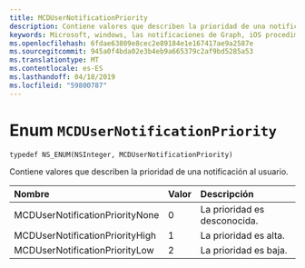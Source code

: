 ```yaml
---
title: MCDUserNotificationPriority
description: Contiene valores que describen la prioridad de una notificación al usuario.
keywords: Microsoft, windows, las notificaciones de Graph, iOS procedimientos, procedimientos iPhone
ms.openlocfilehash: 6fdae63809e8cec2e89184e1e167417ae9a2587e
ms.sourcegitcommit: 945a0f4bda02e3b4eb9a665379c2af9bd5285a53
ms.translationtype: MT
ms.contentlocale: es-ES
ms.lasthandoff: 04/18/2019
ms.locfileid: "59800787"
---
```

# <a name="enum-mcdusernotificationpriority"></a>Enum `MCDUserNotificationPriority`

```
typedef NS_ENUM(NSInteger, MCDUserNotificationPriority)
```

Contiene valores que describen la prioridad de una notificación al usuario.

|Nombre | Valor | Descripción |
|:-- |:-- |:-- |
|   MCDUserNotificationPriorityNone |0| La prioridad es desconocida.|
|   MCDUserNotificationPriorityHigh |1| La prioridad es alta.|
|   MCDUserNotificationPriorityLow|2| La prioridad es baja.|